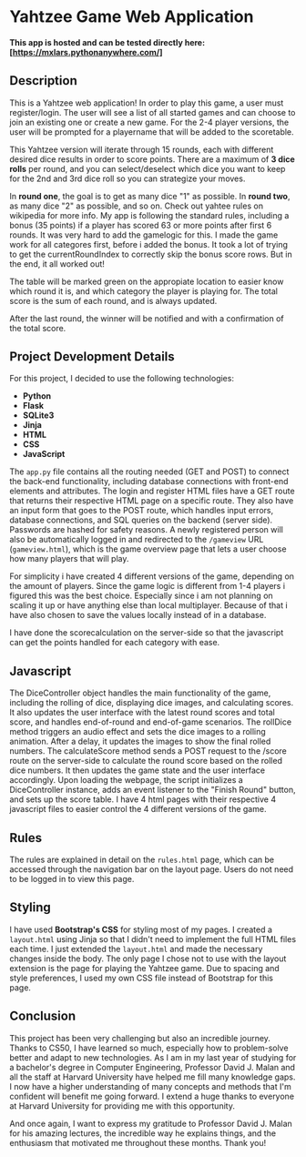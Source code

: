 # Yahtzee Game Web Application

#### This app is hosted and can be tested directly here: [https://mxlars.pythonanywhere.com/]

## Description

This is a Yahtzee web application! In order to play this game, a user must register/login. The user will see a list of all started games and can choose to join an existing one or create a new game. For the 2-4 player versions, the user will be prompted for a playername that will be added to the scoretable.

This Yahtzee version will iterate through 15 rounds, each with different desired dice results in order to score points.
There are a maximum of **3 dice rolls** per round, and you can select/deselect which dice you want to keep for the 2nd and 3rd dice roll so you can strategize your moves.

In **round one**, the goal is to get as many dice "1" as possible. In **round two**, as many dice "2" as possible, and so on.
Check out yahtee rules on wikipedia for more info. My app is following the standard rules, including a bonus (35 points) if a player has scored 63 or more points after first 6 rounds. It was very hard to add the gamelogic for this. I made the game work for all categores first, before i added the bonus.
It took a lot of trying to get the currentRoundIndex to correctly skip the bonus score rows. But in the end, it all worked out!

The table will be marked green on the appropiate location to easier know which round it is, and which category the player is playing for. The total score is the sum of each round, and is always updated.

After the last round, the winner will be notified and with a confirmation of the total score.

## Project Development Details

For this project, I decided to use the following technologies:

- **Python**
- **Flask**
- **SQLite3**
- **Jinja**
- **HTML**
- **CSS**
- **JavaScript**

The `app.py` file contains all the routing needed (GET and POST) to connect the back-end functionality, including database connections with front-end elements and attributes. The login and register HTML files have a GET route that returns their respective HTML page on a specific route. They also have an input form that goes to the POST route, which handles input errors, database connections, and SQL queries on the backend (server side). Passwords are hashed for safety reasons. A newly registered person will also be automatically logged in and redirected to the `/gameview` URL (`gameview.html`), which is the game overview page that lets a user choose how many players that will play.

For simplicity i have created 4 different versions of the game, depending on the amount of players. Since the game logic is different from 1-4 players i figured this was the best choice. Especially since i am not planning on scaling it up or have anything else than local multiplayer.
Because of that i have also chosen to save the values locally instead of in a database.

I have done the scorecalculation on the server-side so that the javascript can get the points handled for each category with ease.


## Javascript
The DiceController object handles the main functionality of the game, including the rolling of dice, displaying dice images, and calculating scores.
It also updates the user interface with the latest round scores and total score, and handles end-of-round and end-of-game scenarios.
The rollDice method triggers an audio effect and sets the dice images to a rolling animation. After a delay, it updates the images to show the final rolled numbers.
The calculateScore method sends a POST request to the /score route on the server-side to calculate the round score based on the rolled dice numbers. It then updates the game state and the user interface accordingly.
Upon loading the webpage, the script initializes a DiceController instance, adds an event listener to the "Finish Round" button, and sets up the score table.
I have 4 html pages with their respective 4 javascript files to easier control the 4 different versions of the game.


## Rules
The rules are explained in detail on the `rules.html` page, which can be accessed through the navigation bar on the layout page. Users do not need to be logged in to view this page.

## Styling
I have used **Bootstrap's CSS** for styling most of my pages. I created a `layout.html` using Jinja so that I didn't need to implement the full HTML files each time. I just extended the `layout.html` and made the necessary changes inside the body. The only page I chose not to use with the layout extension is the page for playing the Yahtzee game. Due to spacing and style preferences, I used my own CSS file instead of Bootstrap for this page.

## Conclusion
This project has been very challenging but also an incredible journey. Thanks to CS50, I have learned so much, especially how to problem-solve better and adapt to new technologies. As I am in my last year of studying for a bachelor's degree in Computer Engineering, Professor David J. Malan and all the staff at Harvard University have helped me fill many knowledge gaps. I now have a higher understanding of many concepts and methods that I'm confident will benefit me going forward. I extend a huge thanks to everyone at Harvard University for providing me with this opportunity.

And once again, I want to express my gratitude to Professor David J. Malan for his amazing lectures, the incredible way he explains things, and the enthusiasm that motivated me throughout these months. Thank you!
